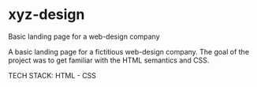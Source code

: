 # xyz-design
Basic landing page for a web-design company

A basic landing page for a fictitious web-design company. The goal of the project was to get familiar with the HTML semantics and CSS.

TECH STACK: HTML - CSS
